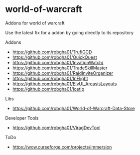 # world-of-warcraft
Addons for world of warcraft

Use the latest fix for a addon by going directly to its repository

Addons

* https://github.com/robgha01/TrufiGCD
* https://github.com/robgha01/QuickQuest
* https://github.com/robgha01/InvationWatch/
* https://github.com/robgha01/TradeSkillMaster
* https://github.com/robgha01/RaidInviteOrganizer
* https://github.com/robgha01/InFlight
* https://github.com/robgha01/ElvUI_AreasisLayouts
* https://github.com/robgha01/Icetip

Libs
* https://github.com/robgha01/World-of-Warcraft-Data-Store

Developer Tools
* https://github.com/robgha01/ViragDevTool

ToDo
* https://wow.curseforge.com/projects/immersion

